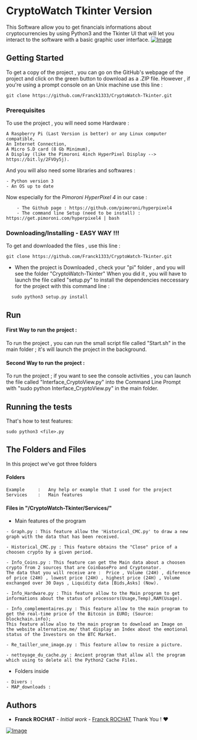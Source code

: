 

# CryptoWatch Tkinter Version

This Software allow you to get financials informations about cryptocurrencies by using Python3 and the Tkinter UI that will let you interact to the software with a basic graphic user interface.
[![Image](https://i.goopics.net/LXZ5A.jpg)](https://goopics.net/i/LXZ5A)  

## Getting Started  
  
To get a copy of the project , you can go on the GitHub's webpage of the project and click on the green button to download as a .ZIP file. However , if you're using a prompt console on an Unix machine use this line :

```
git clone https://github.com/Franck1333/CryptoWatch-Tkinter.git
```
  
### Prerequisites  
  
To use the project , you will need some Hardware :
  
```  
A Raspberry Pi (Last Version is better) or any Linux computer compatible,
An Internet Connection,
A Micro S.D card (8 Gb Minimum),
A Display (like the Pimoroni 4inch HyperPixel Display --> https://bit.ly/2FVOy5j).
```  
  And you will also need some libraries and softwares :

```
- Python version 3
- An OS up to date
```

Now especially for the *Pimoroni HyperPixel 4* in our case :
```
	- The Github page : https://github.com/pimoroni/hyperpixel4
	- The command line Setup (need to be install) : https://get.pimoroni.com/hyperpixel4 | bash 
```
  
### Downloading/Installing - EASY WAY !!!  
To get and downloaded the files , use this line : 
```
git clone https://github.com/Franck1333/CryptoWatch-Tkinter.git
```
- When the project is Downloaded , check your "pi" folder , and you will see the folder "CryptoWatch-Tkinter"
When you did it , you will have to launch the file called "setup.py" to install the dependencies neccessary for the project with this command line : 

```
  sudo python3 setup.py install
```

## Run
#### First Way to run the project :
To run the project , you can run the small script file called "Start.sh" in the main folder ; it's will launch the project in the background.

#### Second Way to run the project :
To run the project ; if you want to see the console activities , you can launch the file called "Interface_CryptoView.py"  into the Command Line Prompt with "sudo python Interface_CryptoView.py" in the main folder.

## Running the tests  
  
That's how to test features:

    sudo python3 <file>.py

## The Folders and Files

In this project we've got three folders

#### Folders
```
Example 	: 	Any help or example that I used for the project
Services	:	Main features 
```
#### Files in "/CryptoWatch-Tkinter/Services/"
- Main features of the program
```
- Graph.py : This feature allow the 'Historical_CMC.py' to draw a new graph with the data that has been received.

- Historical_CMC.py : This feature obtains the "Close" price of a choosen crypto by a given period.

- Info_Coins.py : This feature can get the Main data about a choosen crypto from 2 sources that are CoinbasePro and Cryptonator.
The data that you will receive are :  Price , Volume (24H) , diference of price (24H) , lowest price (24H) , highest price (24H) , Volume exchanged over 30 Days , Liquidity data [Bids,Asks] (Now). 

- Info_Hardware.py : This feature allow to the Main program to get informations about the status of processors(Usage,Temp),RAM(Usage). 

- Info_complementaires.py : This feature allow to the main program to get the real-time price of the Bitcoin in EURO; (Source: blockchain.info);
This feature allow also to the main program to download an Image on the website alternative.me/ that display an Index about the emotional status of the Investors on the BTC Market.

- Re_tailler_une_image.py : This feature allow to resize a picture.

- nettoyage_du_cache.py : Ancient program that allow all the program which using to delete all the Python2 Cache Files.
```
 - Folders inside
 ```
 - Divers : 
 - MAP_downloads : 
 ```

## Authors

-   **Franck ROCHAT**  -  _Initial work_  -  [Franck ROCHAT](https://github.com/Franck1333)  Thank You !  :heart:

[![Image](https://i.goopics.net/51JA2.jpg)](https://goopics.net/i/51JA2)
<!--stackedit_data:
eyJoaXN0b3J5IjpbMTIyMzIwMzM2NSw3NDM1NjU0MDEsLTIyOD
MyNDIxMSwxMjU2MTU4MTIxLDE3NDkyODYwOTYsMTk2OTcwMjk2
LC0xNDQ3NDc2NTE2LDIwODYyNTI4NDgsLTQ5Mzk3NjA1NF19
-->
